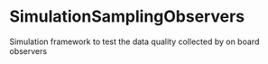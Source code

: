 # SimulationSamplingObservers
Simulation framework to test the data quality collected by on board observers
